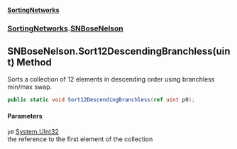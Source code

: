 #### [SortingNetworks](index.md 'index')
### [SortingNetworks](SortingNetworks.md 'SortingNetworks').[SNBoseNelson](SortingNetworks_SNBoseNelson.md 'SortingNetworks.SNBoseNelson')
## SNBoseNelson.Sort12DescendingBranchless(uint) Method
Sorts a collection of 12 elements in descending order using branchless min/max swap.  
```csharp
public static void Sort12DescendingBranchless(ref uint p0);
```
#### Parameters
<a name='SortingNetworks_SNBoseNelson_Sort12DescendingBranchless(uint)_p0'></a>
`p0` [System.UInt32](https://docs.microsoft.com/en-us/dotnet/api/System.UInt32 'System.UInt32')  
the reference to the first element of the collection
  
